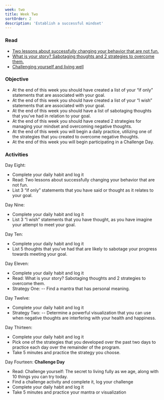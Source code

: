 ```yaml
---
week: two
title: Week Two
sortOrder: 2
description: 'Establish a successful mindset'
---
```


### Read

- [Two lessons about successfully changing your behavior that are not fun.](/blog/two-lessons-about-changing-behaviors)
- [What is your story? Sabotaging thoughts and 2 strategies to overcome them.](/blog/your-story-and-sabotaging-thoughts)
- [Challenging yourself and living well](/blog/challenging-yourself-is-a-secret-to-aging-well)

### Objective

- At the end of this week you should have created a list of your “if only” statements that are associated with your goal.
- At the end of this week you should have created a list of your “I wish” statements that are associated with your goal.
- At the end of this week you should have a list of sabotaging thoughts that you’ve had in relation to your goal.
- At the end of this week you should have created 2 strategies for managing your mindset and overcoming negative thoughts.
- At the end of this week you will begin a daily practice, utilizing one of the strategies that you created to overcome negative thoughts.
- At the end of this week you will begin participating in a Challenge Day.

### Activities

Day Eight:

- Complete your daily habit and log it
- Read: Two lessons about successfully changing your behavior that are not fun.
- List 3 “if only” statements that you have said or thought as it relates to your goal.

Day Nine:

- Complete your daily habit and log it
- List 3 “I wish” statements that you have thought, as you have imagine your attempt to meet your goal.

Day Ten:

- Complete your daily habit and log it
- List 5 thoughts that you’ve had that are likely to sabotage your progress towards meeting your goal.

Day Eleven:

- Complete your daily habit and log it
- Read: What is your story? Sabotaging thoughts and 2 strategies to overcome them.
- Strategy One:
-- Find a mantra that has personal meaning.

Day Twelve:

- Complete your daily habit and log it
- Strategy Two:
-- Determine a powerful visualization that you can use when negative thoughts are interfering with your health and happiness.

Day Thirteen:

- Complete your daily habit and log it
- Pick one of the strategies that you developed over the past two days to practice each day over the remainder of the program.
- Take 5 minutes and practice the strategy you choose.

Day Fourteen: **Challenge Day**

- Read: Challenge yourself: The secret to living fully as we age, along with 10 things you can try today.
- Find a challenge activity and complete it, log your challenge
- Complete your daily habit and log it
- Take 5 minutes and practice your mantra or visualization